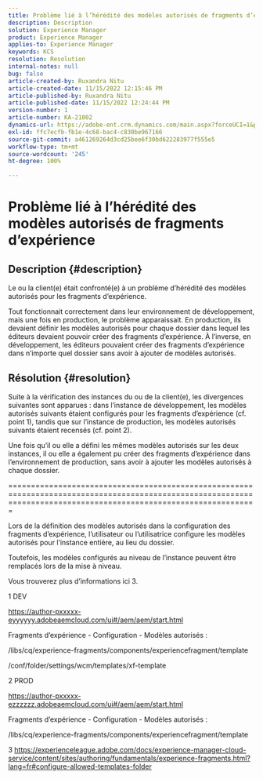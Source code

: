```yaml
---
title: Problème lié à l’hérédité des modèles autorisés de fragments d’expérience
description: Description
solution: Experience Manager
product: Experience Manager
applies-to: Experience Manager
keywords: KCS
resolution: Resolution
internal-notes: null
bug: false
article-created-by: Ruxandra Nitu
article-created-date: 11/15/2022 12:15:46 PM
article-published-by: Ruxandra Nitu
article-published-date: 11/15/2022 12:24:44 PM
version-number: 1
article-number: KA-21002
dynamics-url: https://adobe-ent.crm.dynamics.com/main.aspx?forceUCI=1&pagetype=entityrecord&etn=knowledgearticle&id=4220bf37-df64-ed11-9561-6045bd006079
exl-id: ffc7ecfb-fb1e-4c68-bac4-c830be967166
source-git-commit: a461269264d3cd25bee6f30bd622283977f555e5
workflow-type: tm+mt
source-wordcount: '245'
ht-degree: 100%

---
```


# Problème lié à l’hérédité des modèles autorisés de fragments d’expérience

## Description {#description}


Le ou la client(e) était confronté(e) à un problème d’hérédité des modèles autorisés pour les fragments d’expérience.

Tout fonctionnait correctement dans leur environnement de développement, mais une fois en production, le problème apparaissait.
En production, ils devaient définir les modèles autorisés pour chaque dossier dans lequel les éditeurs devaient pouvoir créer des fragments d’expérience. À l’inverse, en développement, les éditeurs pouvaient créer des fragments d’expérience dans n’importe quel dossier sans avoir à ajouter de modèles autorisés.


## Résolution {#resolution}


Suite à la vérification des instances du ou de la client(e), les divergences suivantes sont apparues : dans l’instance de développement, les modèles autorisés suivants étaient configurés pour les fragments d’expérience (cf. point 1), tandis que sur l’instance de production, les modèles autorisés suivants étaient recensés (cf. point 2).

Une fois qu’il ou elle a défini les mêmes modèles autorisés sur les deux instances, il ou elle a également pu créer des fragments d’expérience dans l’environnement de production, sans avoir à ajouter les modèles autorisés à chaque dossier.

===================================================================================================================================================================



Lors de la définition des modèles autorisés dans la configuration des fragments d’expérience, l’utilisateur ou l’utilisatrice configure les modèles autorisés pour l’instance entière, au lieu du dossier.

Toutefois, les modèles configurés au niveau de l’instance peuvent être remplacés lors de la mise à niveau.

Vous trouverez plus d’informations ici 3.



1 DEV

https://author-pxxxxx-eyyyyyy.adobeaemcloud.com/ui#/aem/aem/start.html

Fragments d’expérience - Configuration - Modèles autorisés :

/libs/cq/experience-fragments/components/experiencefragment/template

/conf/folder/settings/wcm/templates/xf-template


2 PROD

https://author-pxxxxx-ezzzzzz.adobeaemcloud.com/ui#/aem/aem/start.html

Fragments d’expérience - Configuration - Modèles autorisés :

/libs/cq/experience-fragments/components/experiencefragment/template



3 https://experienceleague.adobe.com/docs/experience-manager-cloud-service/content/sites/authoring/fundamentals/experience-fragments.html?lang=fr#configure-allowed-templates-folder

